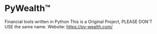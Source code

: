 # PyWealth™
Financial tools written in Python
This is a Original Project, PLEASE DON'T USE the same name.
Website: https://py-wealth.com/
